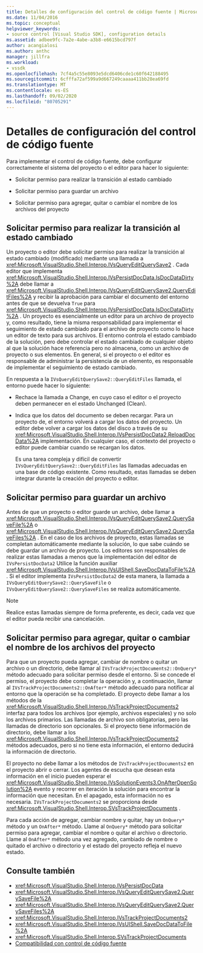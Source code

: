 ```yaml
---
title: Detalles de configuración del control de código fuente | Microsoft Docs
ms.date: 11/04/2016
ms.topic: conceptual
helpviewer_keywords:
- source control [Visual Studio SDK], configuration details
ms.assetid: adbee9fc-7a2e-4abe-a3b8-e6615bcd797f
author: acangialosi
ms.author: anthc
manager: jillfra
ms.workload:
- vssdk
ms.openlocfilehash: 7cf4a5c55e8093e5dcd6406cde1c60f642188495
ms.sourcegitcommit: 6cfffa72af599a9d667249caaaa411bb28ea69fd
ms.translationtype: MT
ms.contentlocale: es-ES
ms.lasthandoff: 09/02/2020
ms.locfileid: "80705291"
---
```

# <a name="source-control-configuration-details"></a>Detalles de configuración del control de código fuente
Para implementar el control de código fuente, debe configurar correctamente el sistema del proyecto o el editor para hacer lo siguiente:

- Solicitar permiso para realizar la transición al estado cambiado

- Solicitar permiso para guardar un archivo

- Solicitar permiso para agregar, quitar o cambiar el nombre de los archivos del proyecto

## <a name="request-permission-to-transition-to-changed-state"></a>Solicitar permiso para realizar la transición al estado cambiado
 Un proyecto o editor debe solicitar permiso para realizar la transición al estado cambiado (modificado) mediante una llamada a <xref:Microsoft.VisualStudio.Shell.Interop.IVsQueryEditQuerySave2> . Cada editor que implementa <xref:Microsoft.VisualStudio.Shell.Interop.IVsPersistDocData.IsDocDataDirty%2A> debe llamar a <xref:Microsoft.VisualStudio.Shell.Interop.IVsQueryEditQuerySave2.QueryEditFiles%2A> y recibir la aprobación para cambiar el documento del entorno antes de que se devuelva `True` para <xref:Microsoft.VisualStudio.Shell.Interop.IVsPersistDocData.IsDocDataDirty%2A> . Un proyecto es esencialmente un editor para un archivo de proyecto y, como resultado, tiene la misma responsabilidad para implementar el seguimiento de estado cambiado para el archivo de proyecto como lo hace un editor de texto para sus archivos. El entorno controla el estado cambiado de la solución, pero debe controlar el estado cambiado de cualquier objeto al que la solución hace referencia pero no almacena, como un archivo de proyecto o sus elementos. En general, si el proyecto o el editor es responsable de administrar la persistencia de un elemento, es responsable de implementar el seguimiento de estado cambiado.

 En respuesta a la `IVsQueryEditQuerySave2::QueryEditFiles` llamada, el entorno puede hacer lo siguiente:

- Rechace la llamada a Change, en cuyo caso el editor o el proyecto deben permanecer en el estado Unchanged (Clean).

- Indica que los datos del documento se deben recargar. Para un proyecto de, el entorno volverá a cargar los datos del proyecto. Un editor debe volver a cargar los datos del disco a través de su <xref:Microsoft.VisualStudio.Shell.Interop.IVsPersistDocData2.ReloadDocData%2A> implementación. En cualquier caso, el contexto del proyecto o editor puede cambiar cuando se recargan los datos.

  Es una tarea compleja y difícil de convertir `IVsQueryEditQuerySave2::QueryEditFiles` las llamadas adecuadas en una base de código existente. Como resultado, estas llamadas se deben integrar durante la creación del proyecto o editor.

## <a name="request-permission-to-save-a-file"></a>Solicitar permiso para guardar un archivo
 Antes de que un proyecto o editor guarde un archivo, debe llamar a <xref:Microsoft.VisualStudio.Shell.Interop.IVsQueryEditQuerySave2.QuerySaveFile%2A> o <xref:Microsoft.VisualStudio.Shell.Interop.IVsQueryEditQuerySave2.QuerySaveFiles%2A> . En el caso de los archivos de proyecto, estas llamadas se completan automáticamente mediante la solución, lo que sabe cuándo se debe guardar un archivo de proyecto. Los editores son responsables de realizar estas llamadas a menos que la implementación del editor de `IVsPersistDocData2` Utilice la función auxiliar <xref:Microsoft.VisualStudio.Shell.Interop.IVsUIShell.SaveDocDataToFile%2A> . Si el editor implementa `IVsPersistDocData2` de esta manera, la llamada a `IVsQueryEditQuerySave2::QuerySaveFile` o `IVsQueryEditQuerySave2::QuerySaveFiles` se realiza automáticamente.

> [!NOTE]
> Realice estas llamadas siempre de forma preferente, es decir, cada vez que el editor pueda recibir una cancelación.

## <a name="request-permission-to-add-remove-or-rename-files-in-the-project"></a>Solicitar permiso para agregar, quitar o cambiar el nombre de los archivos del proyecto
 Para que un proyecto pueda agregar, cambiar de nombre o quitar un archivo o un directorio, debe llamar al `IVsTrackProjectDocuments2::OnQuery*` método adecuado para solicitar permiso desde el entorno. Si se concede el permiso, el proyecto debe completar la operación y, a continuación, llamar al `IVsTrackProjectDocuments2::OnAfter*` método adecuado para notificar al entorno que la operación se ha completado. El proyecto debe llamar a los métodos de la <xref:Microsoft.VisualStudio.Shell.Interop.IVsTrackProjectDocuments2> interfaz para todos los archivos (por ejemplo, archivos especiales) y no solo los archivos primarios. Las llamadas de archivo son obligatorias, pero las llamadas de directorio son opcionales. Si el proyecto tiene información de directorio, debe llamar a los <xref:Microsoft.VisualStudio.Shell.Interop.IVsTrackProjectDocuments2> métodos adecuados, pero si no tiene esta información, el entorno deducirá la información de directorio.

 El proyecto no debe llamar a los métodos de `IVsTrackProjectDocuments2` en el proyecto abrir o cerrar. Los agentes de escucha que desean esta información en el inicio pueden esperar el <xref:Microsoft.VisualStudio.Shell.Interop.IVsSolutionEvents3.OnAfterOpenSolution%2A> evento y recorrer en iteración la solución para encontrar la información que necesitan. En el apagado, esta información no es necesaria. `IVsTrackProjectDocuments2` se proporciona desde <xref:Microsoft.VisualStudio.Shell.Interop.SVsTrackProjectDocuments> .

 Para cada acción de agregar, cambiar nombre y quitar, hay un `OnQuery*` método y un `OnAfter*` método. Llame al `OnQuery*` método para solicitar permiso para agregar, cambiar el nombre o quitar el archivo o directorio. Llame al `OnAfter*` método una vez agregado, cambiado de nombre o quitado el archivo o directorio y el estado del proyecto refleja el nuevo estado.

## <a name="see-also"></a>Consulte también

- <xref:Microsoft.VisualStudio.Shell.Interop.IVsPersistDocData>
- <xref:Microsoft.VisualStudio.Shell.Interop.IVsQueryEditQuerySave2.QuerySaveFile%2A>
- <xref:Microsoft.VisualStudio.Shell.Interop.IVsQueryEditQuerySave2.QuerySaveFiles%2A>
- <xref:Microsoft.VisualStudio.Shell.Interop.IVsTrackProjectDocuments2>
- <xref:Microsoft.VisualStudio.Shell.Interop.IVsUIShell.SaveDocDataToFile%2A>
- <xref:Microsoft.VisualStudio.Shell.Interop.SVsTrackProjectDocuments>
- [Compatibilidad con control de código fuente](../../extensibility/internals/supporting-source-control.md)
